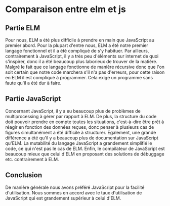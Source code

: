 # Comparaison entre elm et js

## Partie ELM
Pour nous, ELM a été plus difficile à prendre en main que JavaScript au premier abord. Pour la plupart d'entre nous, ELM a été notre premier langage fonctionnel et il a été compliqué de s'y habituer. 
Par ailleurs, contrairement à JavaScript, il y a très peu d'éléments sur internet de quoi s'inspirer, donc il a été beaucoup plus laborieux de trouver de la matière.
Malgré le fait que ce langage fonctionne de manière récursive donc que l'on soit certain que notre code marchera s'il n'a pas d'erreurs, pour cette raison en ELM il est compliqué à programmer. Cela exige un programme sans faute qu'il a été dur à faire. 

## Partie JavaScript
Concernant JavaScript, il y a eu beaucoup plus de problèmes de multiprocessing à gérer par rapport à ELM. De plus, la structure du code doit pouvoir prendre en compte toutes les situations, c'est-à-dire être prêt à réagir en fonction des données reçues, donc penser à plusieurs cas de figures simultanément a été difficile à structurer.
Egalement, une grande différence a été qu'il y a beaucoup plus de documentation sur JavaScript qu'ELM.
La mutabilité du langage JavaScript a grandement simplifié le code, ce qui n'est pas le cas de ELM. 
Enfin, le compilateur de JavaScript est beaucoup mieux que celui d'ELM en proposant des solutions de débuggage etc. contrairement à ELM. 

## Conclusion
De manière générale nous avons préféré JavaScript pour la facilité d'utilisation. Nous sommes en accord avec le taux d'utilisation de JavaScript qui est grandement supérieur à celui d'ELM.